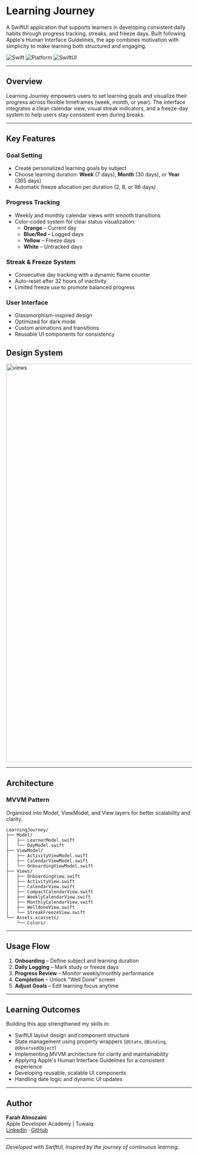 # Learning Journey

A SwiftUI application that supports learners in developing consistent daily habits through progress tracking, streaks, and freeze days. Built following Apple's Human Interface Guidelines, the app combines motivation with simplicity to make learning both structured and engaging.

![Swift](https://img.shields.io/badge/Swift-5.9-orange.svg)
![Platform](https://img.shields.io/badge/Platform-iOS%2017.0+-lightgrey.svg)
![SwiftUI](https://img.shields.io/badge/SwiftUI-3.0-blue.svg)

---

## Overview

Learning Journey empowers users to set learning goals and visualize their progress across flexible timeframes (week, month, or year). The interface integrates a clean calendar view, visual streak indicators, and a freeze-day system to help users stay consistent even during breaks.

---

## Key Features

### Goal Setting
- Create personalized learning goals by subject
- Choose learning duration: **Week** (7 days), **Month** (30 days), or **Year** (365 days)
- Automatic freeze allocation per duration (2, 8, or 96 days)

### Progress Tracking
- Weekly and monthly calendar views with smooth transitions
- Color-coded system for clear status visualization:
  - **Orange** – Current day
  - **Blue/Red** – Logged days
  - **Yellow** – Freeze days
  - **White** – Untracked days

### Streak & Freeze System
- Consecutive day tracking with a dynamic flame counter
- Auto-reset after 32 hours of inactivity
- Limited freeze use to promote balanced progress

### User Interface
- Glassmorphism-inspired design
- Optimized for dark mode
- Custom animations and transitions
- Reusable UI components for consistency


## Design System


<img width="1920" height="1080" alt="views" src="https://github.com/user-attachments/assets/d6fef570-d7d6-48c2-929a-3e85242cc84e" />

---

## Architecture

### MVVM Pattern
Organized into Model, ViewModel, and View layers for better scalability and clarity.

```
LearningJourney/
├── Model/
│   ├── LearnerModel.swift
│   └── DayModel.swift
├── ViewModel/
│   ├── ActivityViewModel.swift
│   ├── CalendarViewModel.swift
│   └── OnboardingViewModel.swift
├── Views/
│   ├── OnboardingView.swift
│   ├── ActivityView.swift
│   ├── CalendarView.swift
│   ├── CompactCalendarView.swift
│   ├── WeeklyCalendarView.swift
│   ├── MonthlyCalendarView.swift
│   ├── WelldoneView.swift
│   └── StreakFreezeView.swift
└── Assets.xcassets/
    └── Colors/
```

---

## Usage Flow

1. **Onboarding** – Define subject and learning duration
2. **Daily Logging** – Mark study or freeze days
3. **Progress Review** – Monitor weekly/monthly performance
4. **Completion** – Unlock "Well Done" screen
5. **Adjust Goals** – Edit learning focus anytime

---

## Learning Outcomes

Building this app strengthened my skills in:

- SwiftUI layout design and component structure
- State management using property wrappers (`@State`, `@Binding`, `@ObservedObject`)
- Implementing MVVM architecture for clarity and maintainability
- Applying Apple's Human Interface Guidelines for a consistent experience
- Developing reusable, scalable UI components
- Handling date logic and dynamic UI updates

---

## Author

**Farah Almozaini**  
Apple Developer Academy | Tuwaiq  
[LinkedIn](#) · [GitHub](#)

---

*Developed with SwiftUI, inspired by the journey of continuous learning.*
